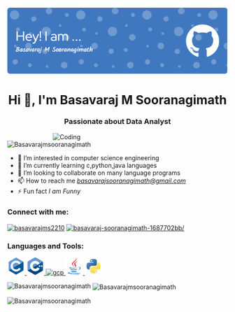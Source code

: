![logo](https://github.com/Basavarajmsooranagimath/Basavarajmsooranagimath/blob/main/github-header-image%20(1).png)
<h1 align="center">Hi 👋, I'm Basavaraj M Sooranagimath</h1>
<h3 align="center">Passionate about Data Analyst</h3>
<img align="right"alt="Coding"width="400"src="https://camo.githubusercontent.com/4d9f5ecceb711eec6e2018f38a5677dc657c9738d4a65ba3b928c41c0a45b439/68747470733a2f2f6d69726f2e6d656469756d2e636f6d2f6d61782f313336302f302a37513379765349765f7430696f4a2d5a2e676966">
<p align="left"> <img src="https://komarev.com/ghpvc/?username=Basavarajmsooranagimath&label=Profile%20views&color=0e75b6&style=flat" alt="Basavarajmsooranagimath" /> </p>

- 👀 I’m interested in computer science engineering 
- 🌱 I’m currently learning c,python,java languages 
- 💞 I’m looking to collaborate on many language programs
- 📫 How to reach me *basavarajsooranagimath@gmail.com*
- ⚡ Fun fact *I am Funny*

<h3 align="left">Connect with me:</h3>
<p align="left">
<a href="https://dev.to/basavarajms2210" target="blank"><img align="center" src="https://raw.githubusercontent.com/rahuldkjain/github-profile-readme-generator/master/src/images/icons/Social/devto.svg" alt="basavarajms2210" height="30" width="40" /></a>
<a href="https://linkedin.com/in/basavaraj-sooranagimath-1687702bb/" target="blank"><img align="center" src="https://raw.githubusercontent.com/rahuldkjain/github-profile-readme-generator/master/src/images/icons/Social/linked-in-alt.svg" alt="basavaraj-sooranagimath-1687702bb/" height="30" width="40" /></a>
</p>

<h3 align="left">Languages and Tools:</h3>
<p align="left"> <a href="https://www.cprogramming.com/" target="_blank" rel="noreferrer"> <img src="https://raw.githubusercontent.com/devicons/devicon/master/icons/c/c-original.svg" alt="c" width="40" height="40"/> </a> <a href="https://www.w3schools.com/cpp/" target="_blank" rel="noreferrer"> <img src="https://raw.githubusercontent.com/devicons/devicon/master/icons/cplusplus/cplusplus-original.svg" alt="cplusplus" width="40" height="40"/> </a> <a href="https://cloud.google.com" target="_blank" rel="noreferrer"> <img src="https://www.vectorlogo.zone/logos/google_cloud/google_cloud-icon.svg" alt="gcp" width="40" height="40"/> </a> <a href="https://www.java.com" target="_blank" rel="noreferrer"> <img src="https://raw.githubusercontent.com/devicons/devicon/master/icons/java/java-original.svg" alt="java" width="40" height="40"/> </a> <a href="https://www.python.org" target="_blank" rel="noreferrer"> <img src="https://raw.githubusercontent.com/devicons/devicon/master/icons/python/python-original.svg" alt="python" width="40" height="40"/> </a> </p>

<p><img align="left" src="https://github-readme-stats.vercel.app/api/top-langs?username=basavarajms2004&show_icons=true&locale=en&layout=compact" alt="Basavarajmsooranagimath" /></p>

<p>&nbsp;<img align="center" src="https://github-readme-stats.vercel.app/api?username=basavarajms2004&show_icons=true&locale=en" alt="Basavarajmsooranagimath" /></p>

<p><img align="center" src="https://github-readme-streak-stats.herokuapp.com/?user=Basavarajmsooranagimath&" alt="Basavarajmsooranagimath" /></p>

<!--
**Basavarajmsooranagimath/Basavarajmsooranagimath** is a ✨ _special_ ✨ repository because its `README.md` (this file) appears on your GitHub profile.

Here are some ideas to get you started:

- 🔭 I’m currently working on ...
- 🌱 I’m currently learning ...
- 👯 I’m looking to collaborate on ...
- 🤔 I’m looking for help with ...
- 💬 Ask me about ...
- 📫 How to reach me: ...
- 😄 Pronouns: ...
- ⚡ Fun fact: ...
-->
